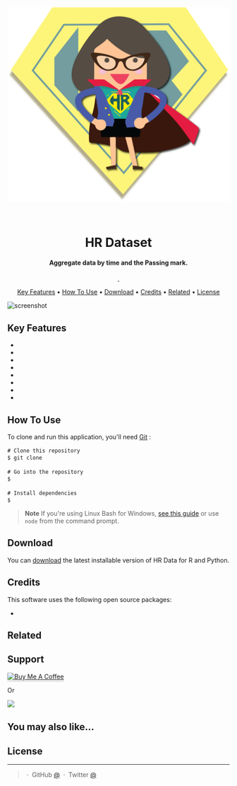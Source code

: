 
<a href="https://github.com/Suvo198/HR/blob/main/HR.csv">
      <img src="https://github.com/Suvo198/HR/blob/main/Hr_Dataset.png">
  </a>
  

	
 <h1 align="center">
  <br>
  HR Dataset
  <br>
</h1>

<h4 align="center">Aggregate data by time and the Passing mark.</h4>

<p align="center">
  <a href="></a>
  <a href="">
      <img src="">
  </a>
  <a href="">
    <img src="">
  </a>
</p>

<p align="center">
  <a href="#key-features">Key Features</a> •
  <a href="#how-to-use">How To Use</a> •
  <a href="#download">Download</a> •
  <a href="#credits">Credits</a> •
  <a href="#related">Related</a> •
  <a href="#license">License</a>
</p>

![screenshot]()

## Key Features

* 
*
*
*
*
*
*
*

## How To Use

To clone and run this application, you'll need [Git]() :

```
# Clone this repository
$ git clone 

# Go into the repository
$ 

# Install dependencies
$ 

```

> **Note**
> If you're using Linux Bash for Windows, [see this guide](https://www.howtogeek.com/261575/how-to-run-graphical-linux-desktop-applications-from-windows-10s-bash-shell/) or use `node` from the command prompt.


## Download

You can [download]() the latest installable version of HR Data for R and Python.

## Credits

This software uses the following open source packages:

- 

## Related


## Support

<a href="https://www.buymeacoffee.com/5Zn8Xh3l9" target="_blank"><img src="https://www.buymeacoffee.com/assets/img/custom_images/purple_img.png" alt="Buy Me A Coffee" style="height: 41px !important;width: 174px !important;box-shadow: 0px 3px 2px 0px rgba(190, 190, 190, 0.5) !important;-webkit-box-shadow: 0px 3px 2px 0px rgba(190, 190, 190, 0.5) !important;" ></a>

<p>Or</p> 

<a href="https://www.patreon.com/Suvo198">
	<img src="https://c5.patreon.com/external/logo/become_a_patron_button@2x.png" width="160">
</a>

## You may also like...



## License


---

> []() &nbsp;&middot;&nbsp;
> GitHub [@]() &nbsp;&middot;&nbsp;
> Twitter [@]()
